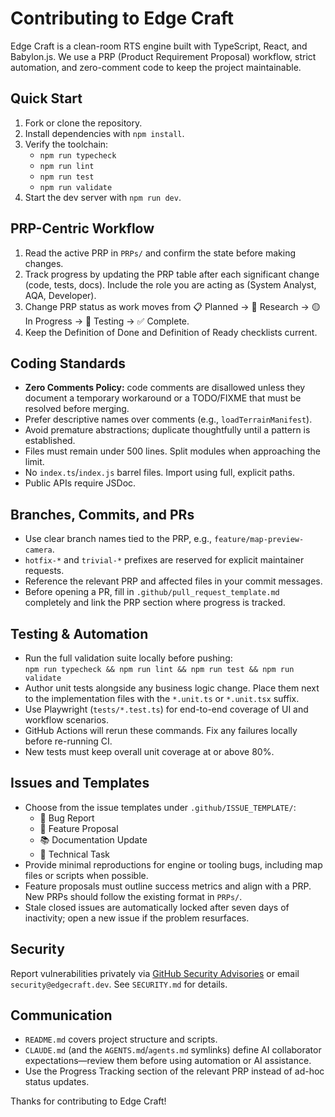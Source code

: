 # Contributing to Edge Craft

Edge Craft is a clean-room RTS engine built with TypeScript, React, and Babylon.js. We use a PRP (Product Requirement Proposal) workflow, strict automation, and zero-comment code to keep the project maintainable.

## Quick Start

1. Fork or clone the repository.
2. Install dependencies with `npm install`.
3. Verify the toolchain:
   - `npm run typecheck`
   - `npm run lint`
   - `npm run test`
   - `npm run validate`
4. Start the dev server with `npm run dev`.

## PRP-Centric Workflow

1. Read the active PRP in `PRPs/` and confirm the state before making changes.
2. Track progress by updating the PRP table after each significant change (code, tests, docs). Include the role you are acting as (System Analyst, AQA, Developer).
3. Change PRP status as work moves from 📋 Planned → 🔬 Research → 🟡 In Progress → 🧪 Testing → ✅ Complete.
4. Keep the Definition of Done and Definition of Ready checklists current.

## Coding Standards

- **Zero Comments Policy:** code comments are disallowed unless they document a temporary workaround or a TODO/FIXME that must be resolved before merging.
- Prefer descriptive names over comments (e.g., `loadTerrainManifest`).
- Avoid premature abstractions; duplicate thoughtfully until a pattern is established.
- Files must remain under 500 lines. Split modules when approaching the limit.
- No `index.ts`/`index.js` barrel files. Import using full, explicit paths.
- Public APIs require JSDoc.

## Branches, Commits, and PRs

- Use clear branch names tied to the PRP, e.g., `feature/map-preview-camera`.
- `hotfix-*` and `trivial-*` prefixes are reserved for explicit maintainer requests.
- Reference the relevant PRP and affected files in your commit messages.
- Before opening a PR, fill in `.github/pull_request_template.md` completely and link the PRP section where progress is tracked.

## Testing & Automation

- Run the full validation suite locally before pushing:  
  `npm run typecheck && npm run lint && npm run test && npm run validate`
- Author unit tests alongside any business logic change. Place them next to the implementation files with the `*.unit.ts` or `*.unit.tsx` suffix.
- Use Playwright (`tests/*.test.ts`) for end-to-end coverage of UI and workflow scenarios.
- GitHub Actions will rerun these commands. Fix any failures locally before re-running CI.
- New tests must keep overall unit coverage at or above 80%.

## Issues and Templates

- Choose from the issue templates under `.github/ISSUE_TEMPLATE/`:
  - 🐛 Bug Report
  - 🌟 Feature Proposal
  - 📚 Documentation Update
  - 🧱 Technical Task
- Provide minimal reproductions for engine or tooling bugs, including map files or scripts when possible.
- Feature proposals must outline success metrics and align with a PRP. New PRPs should follow the existing format in `PRPs/`.
- Stale closed issues are automatically locked after seven days of inactivity; open a new issue if the problem resurfaces.

## Security

Report vulnerabilities privately via [GitHub Security Advisories](https://github.com/dcversus/edgecraft/security/advisories/new) or email `security@edgecraft.dev`. See `SECURITY.md` for details.

## Communication

- `README.md` covers project structure and scripts.
- `CLAUDE.md` (and the `AGENTS.md`/`agents.md` symlinks) define AI collaborator expectations—review them before using automation or AI assistance.
- Use the Progress Tracking section of the relevant PRP instead of ad-hoc status updates.

Thanks for contributing to Edge Craft!
